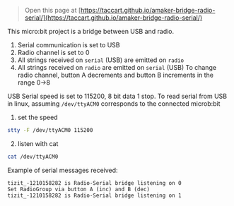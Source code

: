 
> Open this page at [https://taccart.github.io/amaker-bridge-radio-serial/](https://taccart.github.io/amaker-bridge-radio-serial/)

This micro:bit project is a bridge between USB and radio.
1. Serial communication is set to USB
1. Radio channel is set to 0
1. All strings received on `serial` (USB) are emitted on `radio`
1. All strings received on `radio` are emitted on `serial` (USB)
To change radio channel, button A decrements and button B increments in the range 0->8


USB Serial speed is set to 115200, 8 bit data 1 stop.
To read serial from USB in linux, assuming `/dev/ttyACM0` corresponds to the connected microb:bit
1. set the speed
```bash
stty -F /dev/ttyACM0 115200
```
2. listen with cat
```bash
cat /dev/ttyACM0
```

Example of serial messages received:
```
tizit_-1210158282 is Radio-Serial bridge listening on 0
Set RadioGroup via button A (inc) and B (dec)
tizit_-1210158282 is Radio-Serial bridge listening on 1
```
